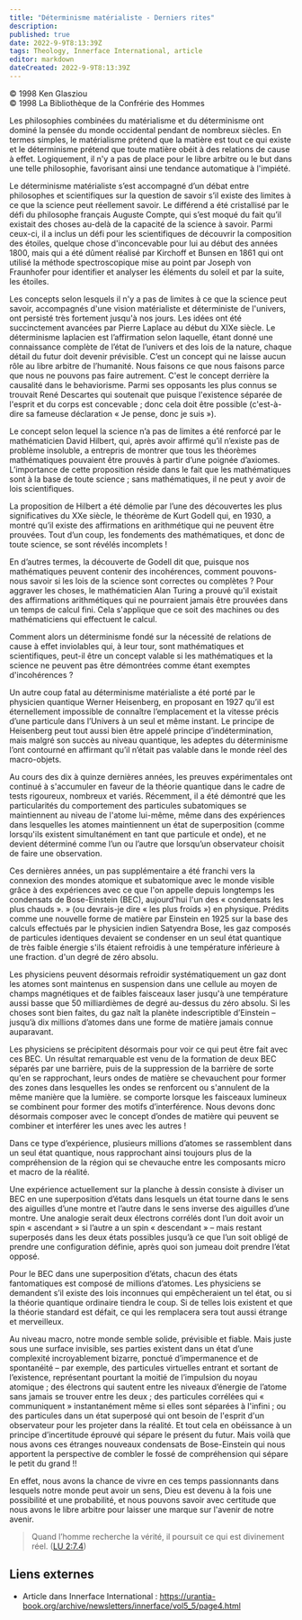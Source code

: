 ```yaml
---
title: "Déterminisme matérialiste - Derniers rites"
description: 
published: true
date: 2022-9-9T8:13:39Z
tags: Theology, Innerface International, article
editor: markdown
dateCreated: 2022-9-9T8:13:39Z
---
```


<p class="v-card v-sheet theme--light gray lighten-3 px-2">© 1998 Ken Glasziou<br>© 1998 La Bibliothèque de la Confrérie des Hommes</p>


Les philosophies combinées du matérialisme et du déterminisme ont dominé la pensée du monde occidental pendant de nombreux siècles. En termes simples, le matérialisme prétend que la matière est tout ce qui existe et le déterminisme prétend que toute matière obéit à des relations de cause à effet. Logiquement, il n'y a pas de place pour le libre arbitre ou le but dans une telle philosophie, favorisant ainsi une tendance automatique à l'impiété.

Le déterminisme matérialiste s’est accompagné d’un débat entre philosophes et scientifiques sur la question de savoir s’il existe des limites à ce que la science peut réellement savoir. Le différend a été cristallisé par le défi du philosophe français Auguste Compte, qui s’est moqué du fait qu’il existait des choses au-delà de la capacité de la science à savoir. Parmi ceux-ci, il a inclus un défi pour les scientifiques de découvrir la composition des étoiles, quelque chose d'inconcevable pour lui au début des années 1800, mais qui a été dûment réalisé par Kirchoff et Bunsen en 1861 qui ont utilisé la méthode spectroscopique mise au point par Joseph von Fraunhofer pour identifier et analyser les éléments du soleil et par la suite, les étoiles.

Les concepts selon lesquels il n'y a pas de limites à ce que la science peut savoir, accompagnés d'une vision matérialiste et déterministe de l'univers, ont persisté très fortement jusqu'à nos jours. Les idées ont été succinctement avancées par Pierre Laplace au début du XIXe siècle. Le déterminisme laplacien est l’affirmation selon laquelle, étant donné une connaissance complète de l’état de l’univers et des lois de la nature, chaque détail du futur doit devenir prévisible. C’est un concept qui ne laisse aucun rôle au libre arbitre de l’humanité. Nous faisons ce que nous faisons parce que nous ne pouvons pas faire autrement. C'est le concept derrière la causalité dans le behaviorisme. Parmi ses opposants les plus connus se trouvait René Descartes qui soutenait que puisque l'existence séparée de l'esprit et du corps est concevable ; donc cela doit être possible (c'est-à-dire sa fameuse déclaration « Je pense, donc je suis »).

Le concept selon lequel la science n’a pas de limites a été renforcé par le mathématicien David Hilbert, qui, après avoir affirmé qu’il n’existe pas de problème insoluble, a entrepris de montrer que tous les théorèmes mathématiques pouvaient être prouvés à partir d’une poignée d’axiomes. L’importance de cette proposition réside dans le fait que les mathématiques sont à la base de toute science ; sans mathématiques, il ne peut y avoir de lois scientifiques.

La proposition de Hilbert a été démolie par l’une des découvertes les plus significatives du XXe siècle, le théorème de Kurt Godell qui, en 1930, a montré qu’il existe des affirmations en arithmétique qui ne peuvent être prouvées. Tout d’un coup, les fondements des mathématiques, et donc de toute science, se sont révélés incomplets !

En d’autres termes, la découverte de Godell dit que, puisque nos mathématiques peuvent contenir des incohérences, comment pouvons-nous savoir si les lois de la science sont correctes ou complètes ? Pour aggraver les choses, le mathématicien Alan Turing a prouvé qu'il existait des affirmations arithmétiques qui ne pourraient jamais être prouvées dans un temps de calcul fini. Cela s'applique que ce soit des machines ou des mathématiciens qui effectuent le calcul.

Comment alors un déterminisme fondé sur la nécessité de relations de cause à effet inviolables qui, à leur tour, sont mathématiques et scientifiques, peut-il être un concept valable si les mathématiques et la science ne peuvent pas être démontrées comme étant exemptes d'incohérences ?

Un autre coup fatal au déterminisme matérialiste a été porté par le physicien quantique Werner Heisenberg, en proposant en 1927 qu’il est éternellement impossible de connaître l’emplacement et la vitesse précis d’une particule dans l’Univers à un seul et même instant. Le principe de Heisenberg peut tout aussi bien être appelé principe d’indétermination, mais malgré son succès au niveau quantique, les adeptes du déterminisme l’ont contourné en affirmant qu’il n’était pas valable dans le monde réel des macro-objets.

Au cours des dix à quinze dernières années, les preuves expérimentales ont continué à s'accumuler en faveur de la théorie quantique dans le cadre de tests rigoureux, nombreux et variés. Récemment, il a été démontré que les particularités du comportement des particules subatomiques se maintiennent au niveau de l'atome lui-même, même dans des expériences dans lesquelles les atomes maintiennent un état de superposition (comme lorsqu'ils existent simultanément en tant que particule et onde), et ne devient déterminé comme l’un ou l’autre que lorsqu’un observateur choisit de faire une observation.

Ces dernières années, un pas supplémentaire a été franchi vers la connexion des mondes atomique et subatomique avec le monde visible grâce à des expériences avec ce que l'on appelle depuis longtemps les condensats de Bose-Einstein (BEC), aujourd'hui l'un des « condensats les plus chauds ». » (ou devrais-je dire « les plus froids ») en physique. Prédits comme une nouvelle forme de matière par Einstein en 1925 sur la base des calculs effectués par le physicien indien Satyendra Bose, les gaz composés de particules identiques devaient se condenser en un seul état quantique de très faible énergie s'ils étaient refroidis à une température inférieure à une fraction. d'un degré de zéro absolu.

Les physiciens peuvent désormais refroidir systématiquement un gaz dont les atomes sont maintenus en suspension dans une cellule au moyen de champs magnétiques et de faibles faisceaux laser jusqu'à une température aussi basse que 50 milliardièmes de degré au-dessus du zéro absolu. Si les choses sont bien faites, du gaz naît la planète indescriptible d’Einstein – jusqu’à dix millions d’atomes dans une forme de matière jamais connue auparavant.

Les physiciens se précipitent désormais pour voir ce qui peut être fait avec ces BEC. Un résultat remarquable est venu de la formation de deux BEC séparés par une barrière, puis de la suppression de la barrière de sorte qu'en se rapprochant, leurs ondes de matière se chevauchent pour former des zones dans lesquelles les ondes se renforcent ou s'annulent de la même manière que la lumière. se comporte lorsque les faisceaux lumineux se combinent pour former des motifs d’interférence. Nous devons donc désormais composer avec le concept d’ondes de matière qui peuvent se combiner et interférer les unes avec les autres !

Dans ce type d’expérience, plusieurs millions d’atomes se rassemblent dans un seul état quantique, nous rapprochant ainsi toujours plus de la compréhension de la région qui se chevauche entre les composants micro et macro de la réalité.

Une expérience actuellement sur la planche à dessin consiste à diviser un BEC en une superposition d’états dans lesquels un état tourne dans le sens des aiguilles d’une montre et l’autre dans le sens inverse des aiguilles d’une montre. Une analogie serait deux électrons corrélés dont l’un doit avoir un spin « ascendant » si l’autre a un spin « descendant » – mais restant superposés dans les deux états possibles jusqu’à ce que l’un soit obligé de prendre une configuration définie, après quoi son jumeau doit prendre l’état opposé.

Pour le BEC dans une superposition d’états, chacun des états fantomatiques est composé de millions d’atomes. Les physiciens se demandent s’il existe des lois inconnues qui empêcheraient un tel état, ou si la théorie quantique ordinaire tiendra le coup. Si de telles lois existent et que la théorie standard est défait, ce qui les remplacera sera tout aussi étrange et merveilleux.

Au niveau macro, notre monde semble solide, prévisible et fiable. Mais juste sous une surface invisible, ses parties existent dans un état d’une complexité incroyablement bizarre, ponctué d’impermanence et de spontanéité – par exemple, des particules virtuelles entrant et sortant de l’existence, représentant pourtant la moitié de l’impulsion du noyau atomique ; des électrons qui sautent entre les niveaux d’énergie de l’atome sans jamais se trouver entre les deux ; des particules corrélées qui « communiquent » instantanément même si elles sont séparées à l'infini ; ou des particules dans un état superposé qui ont besoin de l'esprit d'un observateur pour les projeter dans la réalité. Et tout cela en obéissance à un principe d’incertitude éprouvé qui sépare le présent du futur. Mais voilà que nous avons ces étranges nouveaux condensats de Bose-Einstein qui nous apportent la perspective de combler le fossé de compréhension qui sépare le petit du grand !!

En effet, nous avons la chance de vivre en ces temps passionnants dans lesquels notre monde peut avoir un sens, Dieu est devenu à la fois une possibilité et une probabilité, et nous pouvons savoir avec certitude que nous avons le libre arbitre pour laisser une marque sur l'avenir de notre avenir. 

> Quand l’homme recherche la vérité, il poursuit ce qui est divinement réel. ([LU 2:7.4](/fr/The_Urantia_Book/2#p7_4))

## Liens externes

- Article dans Innerface International : https://urantia-book.org/archive/newsletters/innerface/vol5_5/page4.html




